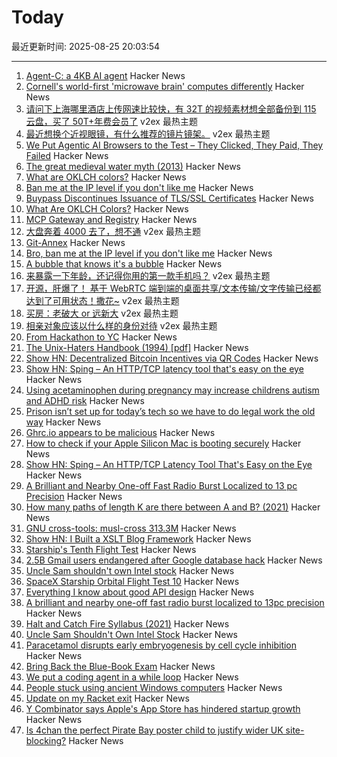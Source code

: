 # Today

最近更新时间: 2025-08-25 20:03:54

--- 
1. [Agent-C: a 4KB AI agent](https://github.com/bravenewxyz/agent-c) Hacker News
2. [Cornell's world-first 'microwave brain' computes differently](https://newatlas.com/computers/cornell-microwave-brain/) Hacker News
3. [请问下上海哪里酒店上传网速比较快，有 32T 的视频素材想全部备份到 115 云盘，买了 50T+年费会员了](https://www.v2ex.com/t/1154712) v2ex 最热主题
4. [最近想换个近视眼镜，有什么推荐的镜片镜架。](https://www.v2ex.com/t/1154651) v2ex 最热主题
5. [We Put Agentic AI Browsers to the Test – They Clicked, They Paid, They Failed](https://guard.io/labs/scamlexity-we-put-agentic-ai-browsers-to-the-test-they-clicked-they-paid-they-failed) Hacker News
6. [The great medieval water myth (2013)](https://leslefts.blogspot.com/2013/11/the-great-medieval-water-myth.html) Hacker News
7. [What are OKLCH colors?](https://jakub.kr/components/oklch-colors) Hacker News
8. [Ban me at the IP level if you don't like me](https://boston.conman.org/2025/08/21.1) Hacker News
9. [Buypass Discontinues Issuance of TLS/SSL Certificates](https://www.buypass.com/products/tls-ssl-certificates/discontinues-issuance-of-tls-ssl-certificates) Hacker News
10. [What Are OKLCH Colors?](https://jakub.kr/components/oklch-colors) Hacker News
11. [MCP Gateway and Registry](https://github.com/IBM/mcp-context-forge) Hacker News
12. [大盘奔着 4000 去了，想不通](https://www.v2ex.com/t/1154706) v2ex 最热主题
13. [Git-Annex](https://git-annex.branchable.com/) Hacker News
14. [Bro, ban me at the IP level if you don't like me](https://boston.conman.org/2025/08/21.1) Hacker News
15. [A bubble that knows it's a bubble](https://craigmccaskill.com/ai-bubble-history) Hacker News
16. [来暴露一下年龄，还记得你用的第一款手机吗？](https://www.v2ex.com/t/1154705) v2ex 最热主题
17. [开源，肝爆了！ 基于 WebRTC 端到端的桌面共享/文本传输/文字传输已经都达到了可用状态！撒花~](https://www.v2ex.com/t/1154676) v2ex 最热主题
18. [买房：老破大 or 远新大](https://www.v2ex.com/t/1154658) v2ex 最热主题
19. [相亲对象应该以什么样的身份对待](https://www.v2ex.com/t/1154648) v2ex 最热主题
20. [From Hackathon to YC](https://www.producthunt.com/p/april-yc-s25/from-hackathon-to-yc) Hacker News
21. [The Unix-Haters Handbook (1994) [pdf]](https://simson.net/ref/ugh.pdf) Hacker News
22. [Show HN: Decentralized Bitcoin Incentives via QR Codes](https://github.com/DT7QR/Bitcoin-Rewards-System-Proposal) Hacker News
23. [Show HN: Sping – An HTTP/TCP latency tool that's easy on the eye](https://dseltzer.gitlab.io/sping/docs/) Hacker News
24. [Using acetaminophen during pregnancy may increase childrens autism and ADHD risk](https://hsph.harvard.edu/news/using-acetaminophen-during-pregnancy-may-increase-childrens-autism-and-adhd-risk/) Hacker News
25. [Prison isn’t set up for today’s tech so we have to do legal work the old way](https://prisonjournalismproject.org/2025/08/19/prisons-outdated-technology-hurts-our-chances-at-freedom/) Hacker News
26. [Ghrc.io appears to be malicious](https://bmitch.net/blog/2025-08-22-ghrc-appears-malicious/) Hacker News
27. [How to check if your Apple Silicon Mac is booting securely](https://eclecticlight.co/2025/08/21/how-to-check-if-your-apple-silicon-mac-is-booting-securely/) Hacker News
28. [Show HN: Sping – An HTTP/TCP Latency Tool That's Easy on the Eye](https://dseltzer.gitlab.io/sping/docs/) Hacker News
29. [A Brilliant and Nearby One-off Fast Radio Burst Localized to 13 pc Precision](https://iopscience.iop.org/article/10.3847/2041-8213/adf62f) Hacker News
30. [How many paths of length K are there between A and B? (2021)](https://horace.io/walks) Hacker News
31. [GNU cross-tools: musl-cross 313.3M](https://github.com/cross-tools/musl-cross) Hacker News
32. [Show HN: I Built a XSLT Blog Framework](https://vgr.land/content/posts/20250821.xml) Hacker News
33. [Starship's Tenth Flight Test](https://www.spacex.com/launches/starship-flight-10) Hacker News
34. [2.5B Gmail users endangered after Google database hack](https://www.pcworld.com/article/2880822/2-5-billion-gmail-users-endangered-after-google-database-hack.html) Hacker News
35. [Uncle Sam shouldn't own Intel stock](https://www.wsj.com/opinion/uncle-sam-shouldnt-own-intel-stock-ccd6986d) Hacker News
36. [SpaceX Starship Orbital Flight Test 10](https://www.spacex.com/launches/starship-flight-10) Hacker News
37. [Everything I know about good API design](https://www.seangoedecke.com/good-api-design/) Hacker News
38. [A brilliant and nearby one-off fast radio burst localized to 13pc precision](https://iopscience.iop.org/article/10.3847/2041-8213/adf62f) Hacker News
39. [Halt and Catch Fire Syllabus (2021)](https://bits.ashleyblewer.com/halt-and-catch-fire-syllabus/) Hacker News
40. [Uncle Sam Shouldn't Own Intel Stock](https://www.wsj.com/opinion/uncle-sam-shouldnt-own-intel-stock-ccd6986d) Hacker News
41. [Paracetamol disrupts early embryogenesis by cell cycle inhibition](https://academic.oup.com/humrep/advance-article/doi/10.1093/humrep/deaf116/8234396) Hacker News
42. [Bring Back the Blue-Book Exam](https://www.chronicle.com/article/bring-back-the-blue-book-exam) Hacker News
43. [We put a coding agent in a while loop](https://github.com/repomirrorhq/repomirror/blob/main/repomirror.md) Hacker News
44. [People stuck using ancient Windows computers](https://www.bbc.com/future/article/20250516-the-people-stuck-using-ancient-windows-computers) Hacker News
45. [Update on my Racket exit](https://blog.winny.tech/posts/update-on-my-racket-exit/) Hacker News
46. [Y Combinator says Apple's App Store has hindered startup growth](https://techcrunch.com/2025/08/22/y-combinator-says-apples-app-store-has-hindered-startup-growth/) Hacker News
47. [Is 4chan the perfect Pirate Bay poster child to justify wider UK site-blocking?](https://torrentfreak.com/uk-govt-finds-ideal-pirate-bay-poster-boy-to-sell-blocking-of-non-pirate-sites-250824/) Hacker News
